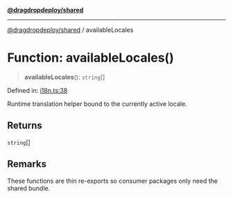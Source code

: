 [**@dragdropdeploy/shared**](../README.md)

***

[@dragdropdeploy/shared](../README.md) / availableLocales

# Function: availableLocales()

> **availableLocales**(): `string`[]

Defined in: [i18n.ts:38](https://github.com/TomKonig/DragDropDeploy/blob/34bfcba72927c691f3e74d05ff86899c58e78bdc/shared/src/i18n.ts#L38)

Runtime translation helper bound to the currently active locale.

## Returns

`string`[]

## Remarks

These functions are thin re-exports so consumer packages only need the shared bundle.
